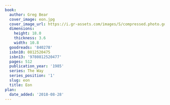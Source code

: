 ```yaml
---
book:
  author: Greg Bear
  cover_image: eon.jpg
  cover_image_url: https://i.gr-assets.com/images/S/compressed.photo.goodreads.com/books/1388288738l/840278.jpg
  dimensions:
    height: 18.0
    thickness: 3.6
    width: 10.8
  goodreads: '840278'
  isbn10: 0812520475
  isbn13: '9780812520477'
  pages: 512
  publication_year: '1985'
  series: The Way
  series_position: '1'
  slug: eon
  title: Eon
plan:
  date_added: '2018-08-28'
---
```

